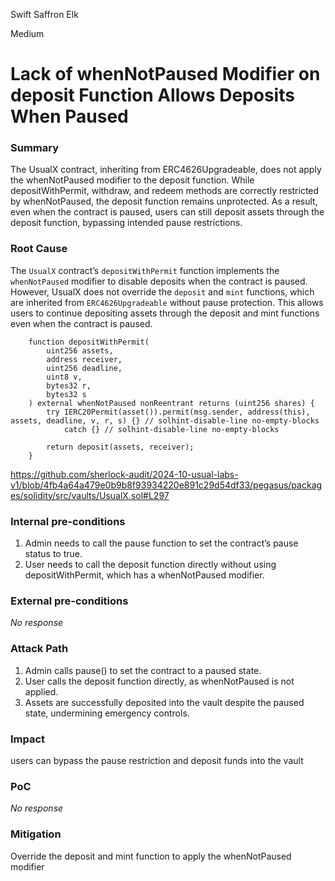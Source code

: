 Swift Saffron Elk

Medium

# Lack of whenNotPaused Modifier on deposit Function Allows Deposits When Paused

### Summary

The UsualX contract, inheriting from ERC4626Upgradeable, does not apply the whenNotPaused modifier to the deposit function. While depositWithPermit, withdraw, and redeem methods are correctly restricted by whenNotPaused, the deposit function remains unprotected. As a result, even when the contract is paused, users can still deposit assets through the deposit function, bypassing intended pause restrictions.

### Root Cause

The `UsualX` contract’s `depositWithPermit` function implements the `whenNotPaused` modifier to disable deposits when the contract is paused. However, UsualX does not override the `deposit` and `mint` functions, which are inherited from `ERC4626Upgradeable` without pause protection. This allows users to continue depositing assets through the deposit and mint functions even when the contract is paused.

```solidity
    function depositWithPermit(
        uint256 assets,
        address receiver,
        uint256 deadline,
        uint8 v,
        bytes32 r,
        bytes32 s
    ) external whenNotPaused nonReentrant returns (uint256 shares) {
        try IERC20Permit(asset()).permit(msg.sender, address(this), assets, deadline, v, r, s) {} // solhint-disable-line no-empty-blocks
            catch {} // solhint-disable-line no-empty-blocks

        return deposit(assets, receiver);
    }
```

https://github.com/sherlock-audit/2024-10-usual-labs-v1/blob/4fb4a64a479e0b9b8f93934220e891c29d54df33/pegasus/packages/solidity/src/vaults/UsualX.sol#L297

### Internal pre-conditions

1. Admin needs to call the pause function to set the contract’s pause status to true.
2. User needs to call the deposit function directly without using depositWithPermit, which has a whenNotPaused modifier.




### External pre-conditions

_No response_

### Attack Path

1. Admin calls pause() to set the contract to a paused state.
2. User calls the deposit function directly, as whenNotPaused is not applied.
3.  Assets are successfully deposited into the vault despite the paused state, undermining emergency controls.

### Impact

users can bypass the pause restriction and deposit funds into the vault

### PoC

_No response_

### Mitigation

Override the deposit and mint function to apply the whenNotPaused modifier